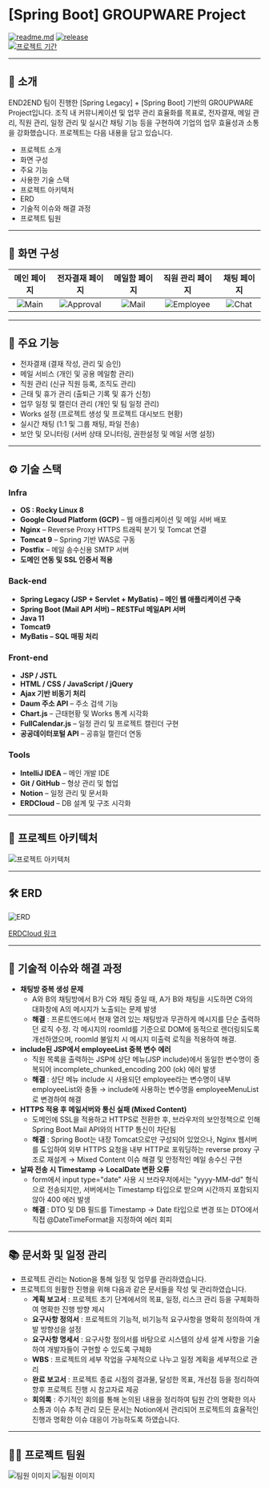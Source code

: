 <!-- logo -->

# [Spring Boot] GROUPWARE Project

[![readme.md](https://img.shields.io/badge/-readme.md-important?style=flat&logo=google-chrome&logoColor=white)]() [![release](https://img.shields.io/badge/release-v3.5.2-yellow?style=flat&logo=google-chrome&logoColor=white)]()  
[![프로젝트 기간](https://img.shields.io/badge/프로젝트_기간-2025.03.27~2025.04.18-green?style=flat)]()

---

## 📝 소개
END2END 팀이 진행한 [Spring Legacy] + [Spring Boot] 기반의 GROUPWARE Project입니다. 조직 내 커뮤니케이션 및 업무 관리 효율화를 목표로, 전자결재, 메일 관리, 직원 관리, 일정 관리 및 실시간 채팅 기능 등을 구현하여 기업의 업무 효율성과 소통을 강화했습니다. 프로젝트는 다음 내용을 담고 있습니다.

- 프로젝트 소개
- 화면 구성
- 주요 기능
- 사용한 기술 스택
- 프로젝트 아키텍처
- ERD
- 기술적 이슈와 해결 과정
- 프로젝트 팀원

---

## 🎨 화면 구성

| 메인 페이지 | 전자결재 페이지 | 메일함 페이지 | 직원 관리 페이지 | 채팅 페이지 |
| :---: | :---: | :---: | :---: | :---: |
| ![Main](https://github.com/user-attachments/assets/6cadd527-9803-4c01-9af7-7ab0f95ae3f5) | ![Approval](your-image-url) | ![Mail](your-image-url) | ![Employee](your-image-url) | ![Chat](your-image-url) |



---

## 📌 주요 기능
- 전자결재 (결재 작성, 관리 및 승인)
- 메일 서비스 (개인 및 공용 메일함 관리)
- 직원 관리 (신규 직원 등록, 조직도 관리)
- 근태 및 휴가 관리 (출퇴근 기록 및 휴가 신청)
- 업무 일정 및 캘린더 관리 (개인 및 팀 일정 관리)
- Works 설정 (프로젝트 생성 및 프로젝트 대시보드 현황)
- 실시간 채팅 (1:1 및 그룹 채팅, 파일 전송)
- 보안 및 모니터링 (서버 상태 모니터링, 권한설정 및 메일 서명 설정)
---

## ⚙ 기술 스택

### Infra
- **OS : Rocky Linux 8**
- **Google Cloud Platform (GCP)** – 웹 애플리케이션 및 메일 서버 배포
- **Nginx** – Reverse Proxy HTTPS 트래픽 분기 및 Tomcat 연결
- **Tomcat 9** – Spring 기반 WAS로 구동
- **Postfix** – 메일 송수신용 SMTP 서버
- **도메인 연동 및 SSL 인증서 적용**

### Back-end
- **Spring Legacy (JSP + Servlet + MyBatis) – 메인 웹 애플리케이션 구축**
- **Spring Boot (Mail API 서버) – RESTFul 메일API 서버**
- **Java 11**
- **Tomcat9**
- **MyBatis – SQL 매핑 처리**

### Front-end
- **JSP / JSTL**
- **HTML / CSS / JavaScript / jQuery**
- **Ajax 기반 비동기 처리**
- **Daum 주소 API** – 주소 검색 기능
- **Chart.js** – 근태현황 및 Works 통계 시각화
- **FullCalendar.js** – 일정 관리 및 프로젝트 캘린더 구현
- **공공데이터포털 API** – 공휴일 캘린더 연동

### Tools
- **IntelliJ IDEA** – 메인 개발 IDE
- **Git / GitHub** – 형상 관리 및 협업
- **Notion** – 일정 관리 및 문서화
- **ERDCloud** – DB 설계 및 구조 시각화

---

## 🏢 프로젝트 아키텍처
![프로젝트 아키텍처](https://github.com/user-attachments/assets/720468fb-3de7-4243-b616-fc55229958b7)

---

## 🛠️ ERD

![ERD](https://github.com/user-attachments/assets/ea32ae49-2aa5-4a7f-8a2e-817cec7832cd)

[ERDCloud 링크](https://www.erdcloud.com/d/T4ZMac44Pooucd7WL)

---

## 🤔 기술적 이슈와 해결 과정
- **채팅방 중복 생성 문제**
  - A와 B의 채팅방에서 B가 C와 채팅 중일 때, A가 B와 채팅을 시도하면 C와의 대화창에 A의 메시지가 노출되는 문제 발생
  - **해결** : 
프론트엔드에서 현재 열려 있는 채팅방과 무관하게 메시지를 단순 출력하던 로직 수정.
각 메시지의 roomId를 기준으로 DOM에 동적으로 렌더링되도록 개선하였으며, roomId 불일치 시 메시지 미출력 로직을 적용하여 해결.
- **include된 JSP에서 employeeList 중복 변수 에러**
  - 직원 목록을 출력하는 JSP에 상단 메뉴(JSP include)에서 동일한 변수명이 중복되어 incomplete_chunked_encoding 200 (ok) 에러 발생
  - **해결** : 
상단 메뉴 include 시 사용되던 employee라는 변수명이 내부 employeeList와 충돌
→ include에 사용하는 변수명을 employeeMenuList로 변경하여 해결
- **HTTPS 적용 후 메일서버와 통신 실패 (Mixed Content)**
  - 도메인에 SSL을 적용하고 HTTPS로 전환한 후, 브라우저의 보안정책으로 인해 Spring Boot Mail API와의 HTTP 통신이 차단됨
  - **해결** : 
Spring Boot는 내장 Tomcat으로만 구성되어 있었으나,
Nginx 웹서버를 도입하여 외부 HTTPS 요청을 내부 HTTP로 포워딩하는 reverse proxy 구조로 재설계
→ Mixed Content 이슈 해결 및 안정적인 메일 송수신 구현
- **날짜 전송 시 Timestamp → LocalDate 변환 오류**
  - form에서 input type="date" 사용 시 브라우저에서는 "yyyy-MM-dd" 형식으로 전송되지만,
서버에서는 Timestamp 타입으로 받으며 시간까지 포함되지 않아 400 에러 발생
  - **해결** : 
DTO 및 DB 필드를 Timestamp → Date 타입으로 변경
또는 DTO에서 직접 @DateTimeFormat을 지정하여 에러 회피

---

## 📚 문서화 및 일정 관리
- 프로젝트 관리는 Notion을 통해 일정 및 업무를 관리하였습니다.
- 프로젝트의 원활한 진행을 위해 다음과 같은 문서들을 작성 및 관리하였습니다.
  - **계획 보고서** : 프로젝트 초기 단계에서의 목표, 일정, 리스크 관리 등을 구체화하여 명확한 진행 방향 제시
  - **요구사항 정의서** : 프로젝트의 기능적, 비기능적 요구사항을 명확히 정의하여 개발 방향성을 설정
  - **요구사항 명세서** : 요구사항 정의서를 바탕으로 시스템의 상세 설계 사항을 기술하여 개발자들이 구현할 수 있도록 구체화
  - **WBS** : 프로젝트의 세부 작업을 구체적으로 나누고 일정 계획을 세부적으로 관리
  - **완료 보고서** : 프로젝트 종료 시점의 결과물, 달성한 목표, 개선점 등을 정리하여 향후 프로젝트 진행 시 참고자료 제공
  - **회의록** : 주기적인 회의를 통해 논의된 내용을 정리하여 팀원 간의 명확한 의사소통과 이슈 추적 관리
모든 문서는 Notion에서 관리되어 프로젝트의 효율적인 진행과 명확한 이슈 대응이 가능하도록 하였습니다.

---

## 💁‍♂️ 프로젝트 팀원
![팀원 이미지](https://github.com/user-attachments/assets/c7ecdbb5-1d9e-4a56-b4ed-3ef84271ad57)
![팀원 이미지](https://github.com/user-attachments/assets/6181a8db-76b5-4682-bbc5-16041f32993f)


